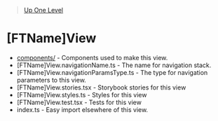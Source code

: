 > [Up One Level](../readme.md)

# [FTName]View

<Purpose>

- [components/](components/readme.md) - Components used to make this view.
- [FTName]View.navigationName.ts - The name for navigation stack.
- [FTName]View.navigationParamsType.ts - The type for navigation parameters to this view.
- [FTName]View.stories.tsx - Storybook stories for this view
- [FTName]View.styles.ts - Styles for this view
- [FTName]View.test.tsx - Tests for this view
- index.ts - Easy import elsewhere of this view.